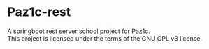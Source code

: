 # Paz1c-rest
A springboot rest server school project for Paz1c. <br />
This project is licensed under the terms of the GNU GPL v3 license.
